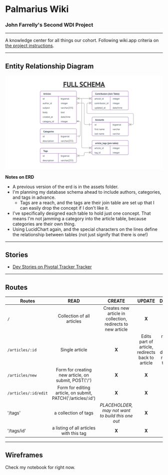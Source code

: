 # Palmarius Wiki
### John Farrelly's Second WDI Project
----

A knowledge center for all things our cohort. Following wiki.app criteria on [the project instructions](https://git.generalassemb.ly/nyc-wdi-palmarius/palmarius-project-2/blob/master/wiki.md).

----
## Entity Relationship Diagram
![ERD](./assets/erd-2.png)

**Notes on ERD**
- A previous version of the erd is in the assets folder.
- I'm planning my database schema ahead to include authors, categories, and tags in advance.
  - Tags are a reach, and the tags are their join table are set up that I can easily drop the concept if I don't like it.
- I've specifically designed each table to hold just one concept. That means I'm not jamming a category into the article table, because categories are their own thing.
- Using LucidChart again, and the special characters on the lines define the relationship between tables (not just signify that there is one!)

----

## Stories

- [Dev Stories on Pivotal Tracker Tracker](https://www.pivotaltracker.com/n/projects/2039931)

----

## Routes

| Routes        | READ        | CREATE  | UPDATE | DESTROY|
| ------------- |:-------------:| :----:| :----: | :-----: |
| `/`      | Collection of all articles | Creates new article in collection, redirects to new article | **X** | **X** |
| `/articles/:id `| Single article  | **X** | Edits part of article, redirects back to article | removes article from database, redirects to index |
| `/articles/new `| Form for creating new article, on submit, POST('/') | **X** | **X** | **X**
| `/articles/:id/edit `| Form for editing article, on submit, PATCH('/articles/:id') | **X** | **X** | **X**
| '/tags' | a collection of tags | *PLACEHOLDER, may not want to build this one out* | **X** | **X** |
| '/tags/id' | a listing of all articles with this tag |**X** | **X** | **X** |

----

## Wireframes

Check my notebook for right now.
